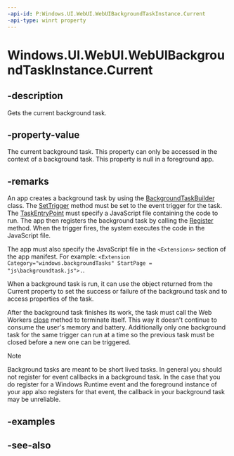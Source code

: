 ```yaml
---
-api-id: P:Windows.UI.WebUI.WebUIBackgroundTaskInstance.Current
-api-type: winrt property
---
```


<!-- Property syntax
public Windows.UI.WebUI.IWebUIBackgroundTaskInstance Current { get; }
-->

# Windows.UI.WebUI.WebUIBackgroundTaskInstance.Current

## -description
Gets the current background task.

## -property-value
The current background task. This property can only be accessed in the context of a background task. This property is null in a foreground app.

## -remarks
An app creates a background task by using the [BackgroundTaskBuilder](../windows.applicationmodel.background/backgroundtaskbuilder.md) class. The [SetTrigger](https://msdn.microsoft.com/library/windows/desktop/aa381867(v=vs.85).aspx) method must be set to the event trigger for the task. The [TaskEntryPoint](../windows.applicationmodel.background/backgroundtaskbuilder_taskentrypoint.md) must specify a JavaScript file containing the code to run. The app then registers the background task by calling the [Register](../windows.applicationmodel.background/backgroundtaskbuilder_register_292201929.md) method. When the trigger fires, the system executes the code in the JavaScript file.

The app must also specify the JavaScript file in the `<Extensions>` section of the app manifest. For example: `<Extension Category="windows.backgroundTasks" StartPage = "js\backgroundtask.js">.`.

When a background task is run, it can use the object returned from the Current property to set the success or failure of the background task and to access properties of the task.

After the background task finishes its work, the task must call the Web Workers [close](https://go.microsoft.com/fwlink/p/?linkid=237467) method to terminate itself. This way it doesn't continue to consume the user's memory and battery. Additionally only one background task for the same trigger can run at a time so the previous task must be closed before a new one can be triggered. 

> [!NOTE]
> Background tasks are meant to be short lived tasks. In general you should not register for event callbacks in a background task. In the case that you do register for a Windows Runtime event and the foreground instance of your app also registers for that event, the callback in your background task may be unreliable.

## -examples

## -see-also
